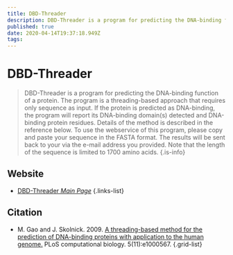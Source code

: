 ```yaml
---
title: DBD-Threader
description: DBD-Threader is a program for predicting the DNA-binding function of a protein.
published: true
date: 2020-04-14T19:37:18.949Z
tags: 
---
```


# DBD-Threader

> DBD-Threader is a program for predicting the DNA-binding function of a protein. The program is a threading-based approach that requires only sequence as input. If the protein is predicted as DNA-binding, the program will report its DNA-binding domain(s) detected and DNA-binding protein residues. Details of the method is described in the reference below.
&NewLine;
To use the webservice of this program, please copy and paste your sequence in the FASTA format. The results will be sent back to your via the e-mail address you provided. Note that the length of the sequence is limited to 1700 amino acids.
{.is-info}



## Website

- [DBD-Threader *Main Page*](http://pwp.gatech.edu/cssb/dbd-threader/)
{.links-list}

## Citation

- M. Gao and J. Skolnick. 2009. [A threading-based method for the prediction of DNA-binding proteins with application to the human genome.](https://www.ncbi.nlm.nih.gov/pmc/articles/PMC2770119/) PLoS computational biology. 5(11):e1000567.
{.grid-list}